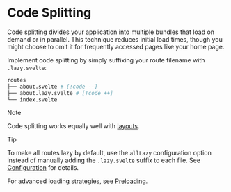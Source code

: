 # Code Splitting

Code splitting divides your application into multiple bundles that load on demand or in parallel. This technique reduces initial load times, though you might choose to omit it for frequently accessed pages like your home page.

Implement code splitting by simply suffixing your route filename with `.lazy.svelte`:

```sh
routes
├── about.svelte # [!code --]
├── about.lazy.svelte # [!code ++]
└── index.svelte
```

> [!NOTE]
> Code splitting works equally well with [layouts](./layouts).

> [!TIP]
> To make all routes lazy by default, use the `allLazy` configuration option instead of manually adding the `.lazy.svelte` suffix to each file. See [Configuration](./configuration#alllazy) for details.

For advanced loading strategies, see [Preloading](./preloading).
